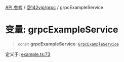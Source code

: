 [API 参考](../wiki/Home) / [@142vip/grpc](../wiki/@142vip.grpc) / grpcExampleService

# 变量: grpcExampleService

> `const` **grpcExampleService**: [`GrpcExampleService`](../wiki/@142vip.grpc.%E7%B1%BB.GrpcExampleService)

定义于: [example.ts:73](https://github.com/142vip/core-x/blob/567cadf3a9f5104aada595325cfb94d08a88f92f/packages/grpc/src/example.ts#L73)
